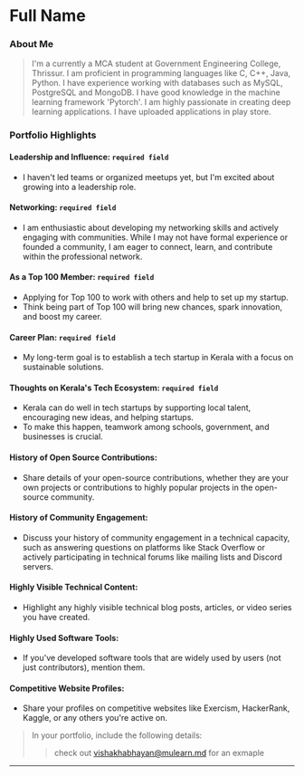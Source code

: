 # Full Name 

### About Me

> I'm a currently a MCA student at Government Engineering College, Thrissur. I am proficient in programming languages like C, C++, Java, Python. I have experience working with databases such as MySQL, PostgreSQL and MongoDB. I have good knowledge in the machine learning framework 'Pytorch'. I am highly passionate in creating deep learning applications. I have uploaded applications in play store.


### Portfolio Highlights



#### Leadership and Influence: `required field`

- I haven't led teams or organized meetups yet, but I'm excited about growing into a leadership role.

#### Networking: `required field`

- I am enthusiastic about developing my networking skills and actively engaging with communities. While I may not have formal experience or founded a community, I am eager to connect, learn, and contribute within the professional network.
  
#### As a Top 100 Member: `required field`

- Applying for Top 100 to work with others and help to set up my startup.
- Think being part of Top 100 will bring new chances, spark innovation, and boost my career.

#### Career Plan: `required field`

- My long-term goal is to establish a tech startup in Kerala with a focus on sustainable solutions.

#### Thoughts on Kerala's Tech Ecosystem: `required field`

- Kerala can do well in tech startups by supporting local talent, encouraging new ideas, and helping startups.
- To make this happen, teamwork among schools, government, and businesses is crucial.

#### History of Open Source Contributions:

- Share details of your open-source contributions, whether they are your own projects or contributions to highly popular projects in the open-source community.

#### History of Community Engagement:

-  Discuss your history of community engagement in a technical capacity, such as answering questions on platforms like Stack Overflow or actively participating in technical forums like mailing lists and Discord servers.

#### Highly Visible Technical Content:

- Highlight any highly visible technical blog posts, articles, or video series you have created.

#### Highly Used Software Tools:

- If you've developed software tools that are widely used by users (not just contributors), mention them.

#### Competitive Website Profiles:

- Share your profiles on competitive websites like Exercism, HackerRank, Kaggle, or any others you're active on.



> In your portfolio, include the following details:
>> check out [vishakhabhayan@mulearn.md](./profile/vishakhabhayan@mulearn.md) for an exmaple

---

